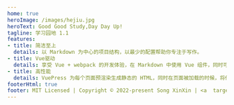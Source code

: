 ```yaml
---
home: true
heroImage: /images/hejiu.jpg
heroText: Good Good Study,Day Day Up!
tagline: 学习园地 1.1
features:
- title: 简洁至上
  details: 以 Markdown 为中心的项目结构，以最少的配置帮助你专注于写作。
- title: Vue驱动
  details: 享受 Vue + webpack 的开发体验，在 Markdown 中使用 Vue 组件，同时可以使用 Vue 来开发自定义主题。
- title: 高性能
  details: VuePress 为每个页面预渲染生成静态的 HTML，同时在页面被加载的时候，将作为 SPA 运行。
footerHtml: true
footer: MIT Licensed | Copyright © 2022-present Song XinXin | <a  target='_Blank' href='https://beian.miit.gov.cn'>豫ICP备2021036390号</a>
---
```

